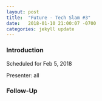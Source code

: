 ```yaml
---
layout: post
title:  "Future - Tech Slam #3"
date:   2018-01-10 21:00:07 -0700
categories: jekyll update
---
```


### Introduction

Scheduled for Feb 5, 2018

Presenter: all

### Follow-Up


